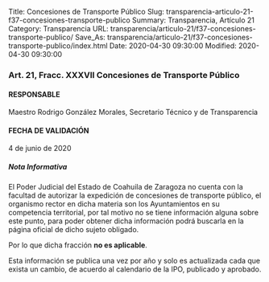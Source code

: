 Title: Concesiones de Transporte Público
Slug: transparencia-articulo-21-f37-concesiones-transporte-publico
Summary: Transparencia, Artículo 21
Category: Transparencia
URL: transparencia/articulo-21/f37-concesiones-transporte-publico/
Save_As: transparencia/articulo-21/f37-concesiones-transporte-publico/index.html
Date: 2020-04-30 09:30:00
Modified: 2020-04-30 09:30:00


### Art. 21, Fracc. XXXVII Concesiones de Transporte Público

#### RESPONSABLE

Maestro Rodrigo González Morales, Secretario Técnico y de Transparencia

#### FECHA DE VALIDACIÓN

4 de junio de 2020

##### Nota Informativa

El Poder Judicial del Estado de Coahuila de Zaragoza no cuenta con la facultad de autorizar la expedición de concesiones de transporte público, el organismo rector en dicha materia son los Ayuntamientos en su competencia territorial, por tal motivo no se tiene información alguna sobre este punto, para poder obtener dicha información podrá buscarla en la página oficial de dicho sujeto obligado.

Por lo que dicha fracción **no es aplicable**.

Esta información se publica una vez por año y solo es actualizada cada que exista un cambio, de acuerdo al calendario de la IPO, publicado y aprobado.


